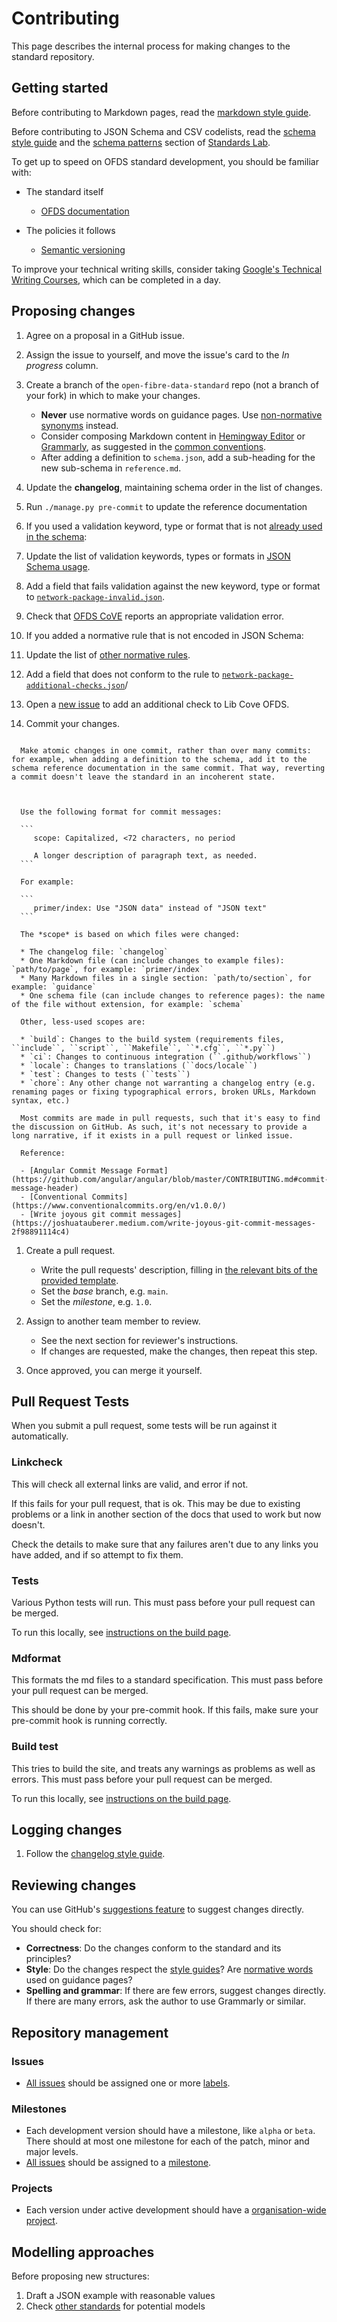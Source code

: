 # Contributing

This page describes the internal process for making changes to the standard repository.

## Getting started

Before contributing to Markdown pages, read the [markdown style guide](../style/markdown_style_guide.md).

Before contributing to JSON Schema and CSV codelists, read the [schema style guide](../style/schema_style_guide.md) and the [schema patterns](https://os4d.opendataservices.coop/patterns/schema/) section of [Standards Lab](https://os4d.opendataservices.coop/).

To get up to speed on OFDS standard development, you should be familiar with:

-  The standard itself

   -  [OFDS documentation](https://github.com/Open-Telecoms-Data/open-fibre-data-standard)

-  The policies it follows

   -  [Semantic versioning](https://semver.org)
   
To improve your technical writing skills, consider taking [Google's Technical Writing Courses](https://developers.google.com/tech-writing), which can be completed in a day.

## Proposing changes

1. Agree on a proposal in a GitHub issue.
1. Assign the issue to yourself, and move the issue's card to the *In progress* column.
1. Create a branch of the `open-fibre-data-standard` repo (not a branch of your fork) in which to make your changes.

   -  **Never** use normative words on guidance pages. Use [non-normative synonyms](https://tools.ietf.org/html/draft-hansen-nonkeywords-non2119-04#page-3) instead.
   -  Consider composing Markdown content in [Hemingway Editor](http://www.hemingwayapp.com/) or [Grammarly](https://www.grammarly.com/), as suggested in the [common conventions](../style/common_conventions.md).
   -  After adding a definition to `schema.json`, add a sub-heading for the new sub-schema in `reference.md`.

1. Update the **changelog**, maintaining schema order in the list of changes.
1. Run `./manage.py pre-commit` to update the reference documentation
1. If you used a validation keyword, type or format that is not [already used in the schema](schema.md#json-schema-usage):
  1. Update the list of validation keywords, types or formats in [JSON Schema usage](schema.md#json-schema-usage).
  1. Add a field that fails validation against the new keyword, type or format to [`network-package-invalid.json`](https://github.com/Open-Telecoms-Data/open-fibre-data-standard/blob/0.1-dev/examples/json/network-package-invalid.json).
  1. Check that [OFDS CoVE](https://ofds.cove.opendataservices.coop/) reports an appropriate validation error.
1. If you added a normative rule that is not encoded in JSON Schema:
  1. Update the list of [other normative rules](schema.md#other-normative-rules).
  1. Add a field that does not conform to the rule to [`network-package-additional-checks.json`](https://github.com/Open-Telecoms-Data/open-fibre-data-standard/blob/0.1-dev/examples/json/network-package-additional-checks.json)/
  1. Open a [new issue](https://github.com/Open-Telecoms-Data/lib-cove-ofds/issues/new/choose) to add an additional check to Lib Cove OFDS.
1. Commit your changes.

```{admonition} Atomic changes

  Make atomic changes in one commit, rather than over many commits: for example, when adding a definition to the schema, add it to the schema reference documentation in the same commit. That way, reverting a commit doesn't leave the standard in an incoherent state.
  
```

````{admonition} Commit messages

  Use the following format for commit messages:

  ```
     scope: Capitalized, <72 characters, no period

     A longer description of paragraph text, as needed.
  ```

  For example:

  ```
     primer/index: Use "JSON data" instead of "JSON text"
  ```

  The *scope* is based on which files were changed:

  * The changelog file: `changelog`
  * One Markdown file (can include changes to example files): `path/to/page`, for example: `primer/index`
  * Many Markdown files in a single section: `path/to/section`, for example: `guidance`
  * One schema file (can include changes to reference pages): the name of the file without extension, for example: `schema`

  Other, less-used scopes are:

  * `build`: Changes to the build system (requirements files, ``include``, ``script``, ``Makefile``, ``*.cfg``, ``*.py``)
  * `ci`: Changes to continuous integration (``.github/workflows``)
  * `locale`: Changes to translations (``docs/locale``)
  * `test`: Changes to tests (``tests``)
  * `chore`: Any other change not warranting a changelog entry (e.g. renaming pages or fixing typographical errors, broken URLs, Markdown syntax, etc.)

  Most commits are made in pull requests, such that it's easy to find the discussion on GitHub. As such, it's not necessary to provide a long narrative, if it exists in a pull request or linked issue.

  Reference:

  - [Angular Commit Message Format](https://github.com/angular/angular/blob/master/CONTRIBUTING.md#commit-message-header)
  - [Conventional Commits](https://www.conventionalcommits.org/en/v1.0.0/)
  - [Write joyous git commit messages](https://joshuatauberer.medium.com/write-joyous-git-commit-messages-2f98891114c4)
````

1. Create a pull request.

   -  Write the pull requests' description, filling in [the relevant bits of the provided template](https://github.com/Open-Telecoms-Data/open-fibre-data-standard/blob/0.1-dev/pull_request_template.md).
   -  Set the *base* branch, e.g. `main`.
   -  Set the *milestone*, e.g. `1.0`.

1. Assign to another team member to review.

   -  See the next section for reviewer's instructions.
   -  If changes are requested, make the changes, then repeat this step.

1. Once approved, you can merge it yourself.

## Pull Request Tests

When you submit a pull request, some tests will be run against it automatically.

### Linkcheck

This will check all external links are valid, and error if not.

If this fails for your pull request, that is ok. This may be due to existing problems or a link in another section of the docs that used to work but now doesn't.

Check the details to make sure that any failures aren't due to any links you have added, and if so attempt to fix them.

### Tests

Various Python tests will run. This must pass before your pull request can be merged.

To run this locally, see [instructions on the build page](../technical/index).

### Mdformat

This formats the md files to a standard specification. This must pass before your pull request can be merged.

This should be done by your pre-commit hook. If this fails, make sure your pre-commit hook is running correctly.

### Build test

This tries to build the site, and treats any warnings as problems as well as errors. This must pass before your pull request can be merged.

To run this locally, see [instructions on the build page](../technical/index).

## Logging changes

1. Follow the [changelog style guide](../style/changelog_style_guide).

## Reviewing changes

You can use GitHub's [suggestions feature](https://help.github.com/en/github/collaborating-with-issues-and-pull-requests/reviewing-proposed-changes-in-a-pull-request) to suggest changes directly.

You should check for:

-  **Correctness**: Do the changes conform to the standard and its principles?
-  **Style**: Do the changes respect the [style guides](../style/index.md)? Are [normative words](https://tools.ietf.org/html/draft-hansen-nonkeywords-non2119-04#page-3) used on guidance pages?
-  **Spelling and grammar**: If there are few errors, suggest changes directly. If there are many errors, ask the author to use Grammarly or similar.

## Repository management

### Issues

-  [All issues](https://github.com/Open-Telecoms-Data/open-fibre-data-standard/issues) should be assigned one or more [labels](https://github.com/Open-Telecoms-Data/open-fibre-data-standard/issues/labels).

### Milestones

-  Each development version should have a milestone, like `alpha` or `beta`. There should at most one milestone for each of the patch, minor and major levels.
-  [All issues](https://github.com/Open-Telecoms-Data/open-fibre-data-standard/issues) should be assigned to a [milestone](https://github.com/Open-Telecoms-Data/open-fibre-data-standard/milestones).

### Projects

-  Each version under active development should have a [organisation-wide project](https://github.com/Open-Telecoms-Data/open-fibre-data-standard/projects?type=new).

## Modelling approaches

Before proposing new structures:

1. Draft a JSON example with reasonable values
2. Check [other standards](https://lov.linkeddata.es/dataset/lov) for potential models
